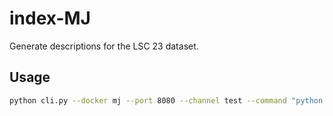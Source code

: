 # index-MJ

Generate descriptions for the LSC 23 dataset.
## Usage

```bash
python cli.py --docker mj --port 8080 --channel test --command "python indexlsc2.py --csv lsc/fixed_image_list_contracted.csv"
```